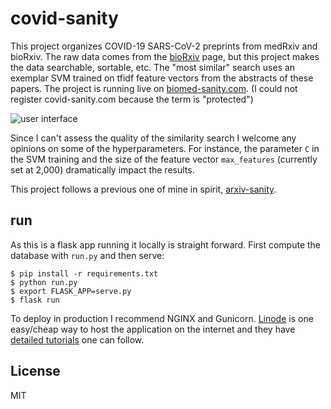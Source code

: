 
# covid-sanity

This project organizes COVID-19 SARS-CoV-2 preprints from medRxiv and bioRxiv. The raw data comes from the [bioRxiv](https://connect.biorxiv.org/relate/content/181) page, but this project makes the data searchable, sortable, etc. The "most similar" search uses an exemplar SVM trained on tfidf feature vectors from the abstracts of these papers. The project is running live on [biomed-sanity.com](http://biomed-sanity.com/). (I could not register covid-sanity.com because the term is "protected")

![user interface](https://raw.github.com/karpathy/covid-sanity/master/ui.png)

Since I can't assess the quality of the similarity search I welcome any opinions on some of the hyperparameters. For instance, the parameter `C` in the SVM training and the size of the feature vector `max_features` (currently set at 2,000) dramatically impact the results.

This project follows a previous one of mine in spirit, [arxiv-sanity](https://github.com/karpathy/arxiv-sanity-preserver).

## run

As this is a flask app running it locally is straight forward. First compute the database with `run.py` and then serve:

```
$ pip install -r requirements.txt
$ python run.py
$ export FLASK_APP=serve.py
$ flask run
```

To deploy in production I recommend NGINX and Gunicorn. [Linode](https://www.linode.com/) is one easy/cheap way to host the application on the internet and they have [detailed tutorials](https://www.linode.com/docs/development/python/flask-and-gunicorn-on-ubuntu/) one can follow.

## License

MIT
